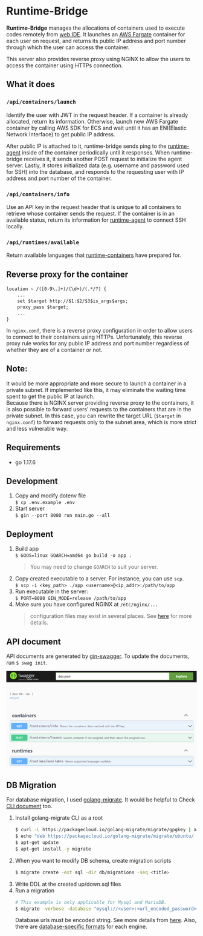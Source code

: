 # Runtime-Bridge

**Runtime-Bridge** manages the allocations of containers used to execute codes remotely from [web IDE](https://github.com/Together-Coding/Client). It launches an [AWS Fargate](https://aws.amazon.com/fargate/) container for each user on request, and returns its public IP address and port number through which the user can access the container.

This server also provides reverse proxy using NGINX to allow the users to access the container using HTTPs connection.



## What it does

### `/api/containers/launch`

Identify the user with JWT in the request header. If a container is already allocated, return its information. Otherwise, launch new AWS Fargate container by calling AWS SDK for ECS and wait until it has an ENI(Elastic Network Interface) to get public IP address.

After public IP is attached to it, runtime-bridge sends ping to the [runtime-agent](https://github.com/Together-Coding/runtime-agent) inside of the container periodically until it responses. When runtime-bridge receives it, it sends another POST request to initialize the agent server. Lastly, it stores initialized data (e.g. username and password used for SSH) into the database, and responds to the requesting user with IP address and port number of the container.

### `/api/containers/info`

Use an API key in the request header that is unique to all containers to retrieve whose container sends the request. If the container is in an available status, return its information for [runtime-agent](https://github.com/Together-Coding/runtime-agent) to connect SSH locally.

### `/api/runtimes/available`

Return available languages that [runtime-containers](https://github.com/Together-Coding/runtime-container) have prepared for.



## Reverse proxy for the container

```plaintext
location ~ /([0-9\.]+)/(\d+)/(.*/?) {
    ...
    set $target http://$1:$2/$3$is_args$args;
    proxy_pass $target;
    ...
}
```

In `nginx.conf`, there is a reverse proxy configuration in order to allow users to connect to their containers using HTTPs.
Unfortunately, this reverse proxy rule works for any public IP address and port number regardless of whether they are of a container or not.



## Note:

It would be more appropriate and more secure to launch a container in a private subnet. If implemented like this, it may eliminate the waiting time spent to get the public IP at launch.  
Because there is NGINX server providing reverse proxy to the containers, it is also possible to forward users' requests to the containers that are in the private subnet. In this case, you can rewrite the target URL (`$target` in `nginx.conf`) to forward requests only to the subnet area, which is more strict and less vulnerable way.



## Requirements

- go 1.17.6



## Development

1. Copy and modify dotenv file  
    `$ cp .env.example .env`
2. Start server  
    `$ gin --port 8080 run main.go --all`



## Deployment

1. Build app  
    `$ GOOS=linux GOARCH=amd64 go build -o app .`
    > You may need to change `GOARCH` to suit your server.
2. Copy created executable to a server. For instance, you can use `scp`.  
    `$ scp -i <key_path> ./app <username>@<ip_addr>:/path/to/app`
3. Run executable in the server:  
    `$ PORT=8080 GIN_MODE=release /path/to/app`
4. Make sure you have configured NGINX at `/etc/nginx/...`  
    > configuration files may exist in several places. See [here](https://docs.nginx.com/nginx/admin-guide/basic-functionality/managing-configuration-files/) for more details.


## API document

API documents are generated by [gin-swagger](https://github.com/swaggo/gin-swagger). To update the documents, run `$ swag init`.

![swagger example](./docs/example.png)



## DB Migration

For database migration, I used [golang-migrate](https://github.com/golang-migrate/migrate). It would be helpful to Check [CLI document](https://github.com/golang-migrate/migrate/tree/master/cmd/migrate#with-go-toolchain) too.

1. Install golang-migrate CLI as a root  
    ```bash
    $ curl -L https://packagecloud.io/golang-migrate/migrate/gpgkey | apt-key add -
    $ echo "deb https://packagecloud.io/golang-migrate/migrate/ubuntu/ $(lsb_release -sc) main" > /etc/apt/sources.list.d/migrate.list
    $ apt-get update
    $ apt-get install -y migrate
    ```
2. When you want to modify DB schema, create migration scripts  
    ```bash
    $ migrate create -ext sql -dir db/migrations -seq <title>
    ```
3. Write DDL at the created up/down.sql files
4. Run a migration  
   ```bash
   # This example is only applicable for Mysql and MariaDB.
   $ migrate -verbose -database "mysql://<user>:<url_encoded_password>@tcp(<host>:<port>>)/<db_name>" -path db/migrations up  # or down
   ```  
    Database urls must be encoded string. See more details from [here](https://github.com/golang-migrate/migrate#database-urls). Also, there are [database-specific formats](https://github.com/golang-migrate/migrate#databases) for each engine.
